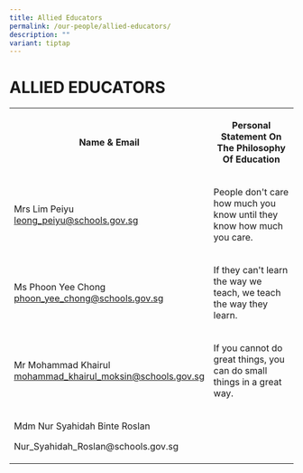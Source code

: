 ```yaml
---
title: Allied Educators
permalink: /our-people/allied-educators/
description: ""
variant: tiptap
---
```

<h1><strong>ALLIED EDUCATORS</strong></h1>
<table style="minWidth: 50px">
<colgroup>
<col>
<col>
</colgroup>
<tbody>
<tr>
<th rowspan="1" colspan="1">
<p>Name &amp; Email</p>
</th>
<th rowspan="1" colspan="1">
<p>Personal Statement On The Philosophy Of Education</p>
</th>
</tr>
<tr>
<td rowspan="1" colspan="1">
<p>Mrs Lim Peiyu
<br><a href="mailto:leong_peiyu@schools.gov.sg" rel="noopener noreferrer nofollow" target="_blank">leong_peiyu@schools.gov.sg</a>
</p>
</td>
<td rowspan="1" colspan="1">
<p>People don't care how much you know until they know how much you care.</p>
</td>
</tr>
<tr>
<td rowspan="1" colspan="1">
<p>Ms Phoon Yee Chong
<br><a href="mailto:phoon_yee_chong@schools.gov.sg" rel="noopener noreferrer nofollow" target="_blank">phoon_yee_chong@schools.gov.sg</a>
</p>
</td>
<td rowspan="1" colspan="1">
<p>If they can't learn the way we teach, we teach the way they learn.</p>
</td>
</tr>
<tr>
<td rowspan="1" colspan="1">
<p>Mr Mohammad Khairul
<br><a href="mailto:mohammad_khairul_moksin@schools.gov.sg" rel="noopener noreferrer nofollow" target="_blank">mohammad_khairul_moksin@schools.gov.sg</a>
</p>
</td>
<td rowspan="1" colspan="1">
<p>If you cannot do great things, you can do small things in a great way.</p>
</td>
</tr>
<tr>
<td rowspan="1" colspan="1">
<p>Mdm Nur Syahidah Binte Roslan</p>
<p><a rel="noopener noreferrer nofollow" target="_blank">Nur_Syahidah_Roslan@schools.gov.sg</a>
</p>
</td>
<td rowspan="1" colspan="1">
<p></p>
</td>
</tr>
</tbody>
</table>
<p></p>